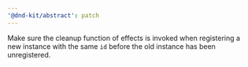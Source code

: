 ```yaml
---
'@dnd-kit/abstract': patch
---
```


Make sure the cleanup function of effects is invoked when registering a new instance with the same `id` before the old instance has been unregistered.
